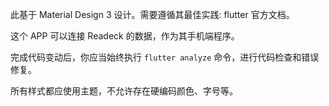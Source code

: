 此基于 Material Design 3 设计。需要遵循其最佳实践: flutter 官方文档。

这个 APP 可以连接 Readeck 的数据，作为其手机端程序。

完成代码变动后，你应当始终执行 `flutter analyze` 命令，进行代码检查和错误修复。

所有样式都应使用主题，不允许存在硬编码颜色、字号等。
